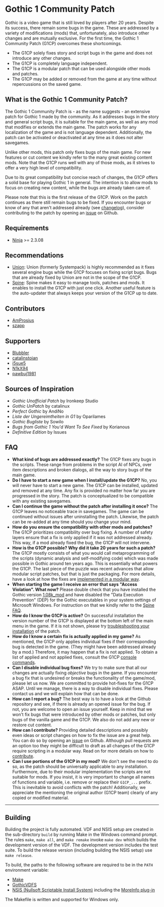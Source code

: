 # Gothic 1 Community Patch

Gothic is a video game that is still loved by players after 20 years. Despite its success, there remain some bugs in the game. These are addressed by a variety of modifications (mods) that, unfortunately, also introduce other changes and are mutually exclusive. For the first time, the Gothic 1 Community Patch (G1CP) overcomes these shortcomings.

- The G1CP solely fixes story and script bugs in the game and does not introduce any other changes.
- The G1CP is completely language independent.
- The G1CP is a modular patch that can be used alongside other mods and patches.
- The G1CP may be added or removed from the game at any time without repercussions on the saved game.

## What is the Gothic 1 Community Patch?
The Gothic 1 Community Patch is - as the name suggests - an extensive patch for Gothic 1 made by the community. As it addresses bugs in the story and general script bugs, it is suitable for the main game, as well as any mod that modifies or extends the main game. The patch works for any localization of the game and is not language dependent. Additionally, the patch can be activated or deactivated at any time as it does not alter savegames.

Unlike other mods, this patch only fixes bugs of the main game. For new features or cut content we kindly refer to the many great existing content mods. Note that the G1CP runs well with any of those mods, as it strives to offer a very high level of compatibility.

Due to its great compatibility but concise reach of changes, the G1CP offers a solid base for playing Gothic 1 in general. The intention is to allow mods to focus on creating new content, while the bugs are already taken care of.

Please note that this is the first release of the G1CP. Work on the patch continues as there still remain bugs to be fixed. If you encounter bugs or know of any that aren't addressed already (see [changelog](CHANGELOG.md)), consider contributing to the patch by opening an [issue](../../issues?q=sort:updated-desc) on Github.

## Requirements 
* [Ninja](https://github.com/szapp/Ninja/releases) >= 2.3.08

## Recommendations 
* [Union](https://www.worldofgothic.de/dl/download_651.htm): Union (formerly Systempack) is highly recommended as it fixes several engine bugs while the G1CP focuses on fixing script bugs. Bugs that are already fixed by Union are not in the scope of the G1CP.
* [Spine](https://clockwork-origins.com/de/spine/): Spine makes it easy to manage tools, patches and mods. It enables to install the G1CP with just one click. Another useful feature is the auto-updater that always keeps your version of the G1CP up to date.

## Contributors
* [AmProsius](https://github.com/AmProsius)
* [szapp](https://github.com/szapp)

## Supporters
* [Blubbler](https://forum.worldofplayers.de/forum/members/14043-Blubbler)
* [catalinstoian](https://github.com/catalinstoian)
* [i5sue5](https://github.com/i5sue5)
* [N1kX94](https://github.com/N1kX94)
* [pawbuj1981](https://github.com/pawbuj1981)

## Sources of Inspiration

* *Gothic Unofficial Patch* by Ironkeep Studio
* *Gothic UnPatch* by catalinux
* *Perfect Gothic* by AndiNo
* *Liste der Ungereimtheiten in G1* by Oparilames
* *Gothic Bugliste* by Sowilo
* *Bugs from Gothic 1 You'd Want To See Fixed* by Korianous
* *Definitive Edition* by Issues

## FAQ 
* **What kind of bugs are addressed exactly?** The G1CP fixes any bugs in the scripts. These range from problems in the script AI of NPCs, over item descriptions and broken dialogs, all the way to story bugs of the main game.
* **Do I have to start a new game when I install/update the G1CP?** No, you will never have to start a new game. The G1CP can be installed, updated and removed at any time. Any fix is provided no matter how far you are progressed in the story. The patch is conceptualized to be compatible with any existing savegames.
* **Can I continue the game without the patch after installing it once?** The G1CP leaves no noticeable trace in savegames. The game can be continued without issues after uninstalling the patch. Likewise, the patch can be re-added at any time should you change your mind.
* **How do you ensure the compatibility with other mods and patches?** The G1CP prioritizes compatibility over bug fixing. A number of safety layers ensure that a fix is only applied if it was not addressed already. This way, if a mod already fixed the bug, the G1CP will not intervene.
* **How is the G1CP possible? Why did it take 20 years for such a patch?** The G1CP mostly consists of what you would call metaprogramming of the scripts (dynamic analysis and self-modifying code) which was made possible in Gothic around ten years ago. This is essentially what powers the G1CP. The last piece of the puzzle was recent advances that allow modular script patches, but that is just the packaging. For more details, have a look at how the fixes are [implemented in a modular way](docs/modularity.md).
* **When starting the game I receive an error that says "Access Violation". What now?** Please double check that you have installed the Gothic version [1.08k_mod](https://www.worldofgothic.de/dl/download_6.htm) and have disabled the 
"Data Execution Prevention" (DEP) for the Gothic executables in your system settings of Microsoft Windows. For instruction on that we kindly refer to the [Spine FAQ](https://clockwork-origins.com/spine/#faq-question-1576926774006).
* **How do I know the G1CP is active?** On successful installation the version number of the G1CP is displayed at the bottom left of the main menu in the game. If it is not shown, please try [troubleshooting your installation](https://github.com/szapp/Ninja/wiki/Troubleshooting-(EN)#wiki-wrapper) of the patch.
* **How do I know a certain fix is actually applied in my game?** As mentioned, the G1CP only applies individual fixes if their corresponding bug is detected in the game. (They might have been addressed already by a mod.) Therefore, it may happen that a fix is not applied. To obtain a list of applied and not applied fixes, consult the G1CP [console commands](docs/console.md).
* **Can I disable individual bug fixes?** We try to make sure that all our changes are actually fixing *objective* bugs in the game. If you encounter a bug fix that is undesired or breaks the functionality of the game/mod, please let us now. We are committed to provide hot-fixes for the G1CP ASAP. Until we manage, there is a way to disable individual fixes. Please contact us and we will explain how that can be done.
* **How can I report a bug?** The best way is to have a look at the Github repository and see, if there is already an opened issue for the bug. If not, you are welcome to open an issue yourself. Keep in mind that we won't fix bugs that were introduced by other mods or patches, but only bugs of the vanilla game and the G1CP. We also do not add any new or restore cut content.
* **How can I contribute?** Providing detailed descriptions and possibly even ideas or script changes on how to fix the issue are a great help. You can do so by opening an [issue](../../issues?q=sort:updated-desc) on Github. Although pull requests are an option too they might be difficult to draft as all changes of the G1CP require scripting in a modular way. Read on for more details on how to [contribute](docs/contributing.md).
* **Can I use portions of the G1CP in my mod?** We don't see the need to do so, as the patch should be universally applicable to any installation. Furthermore, due to their modular implementation the scripts are not suitable for mods. If you insist, it is very important to change all names of functions and variable, i.e. remove or replace their `G1CP_...` prefix. This is inevitable to avoid conflicts with the patch! Additionally, we appreciate the mentioning the original author (G1CP team) clearly of any copied or modified material.

---

## Building
Building the project is fully automated. VDF and NSIS setup are created in the sub-directory `build` by running Make in the Windows command prompt. The rules `make`, `make all`, and `make remake` invoke `make dev` which builds the development version of the VDF. The development version includes the test suite. To build the release version (including building the NSIS setup) use `make release`.

To build, the paths to the following software are required to be in the `PATH` environment variable:

 - [Make](http://gnuwin32.sourceforge.net/packages/make.htm)
 - [GothicVDFS](http://www.bendlins.de/nico/gothic2/)
 - [NSIS (Nullsoft Scriptable Install System)](https://nsis.sourceforge.io/) including the [MoreInfo plug-in](https://nsis.sourceforge.io/MoreInfo_plug-in)

The Makefile is written and supported for Windows only.
